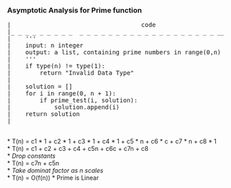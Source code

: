 ### Asymptotic Analysis for Prime function
<pre>
|                                    code                                        |   Time      | Ex times |
|_ _ _ _ _ _ _ _ _  _ _ _ _ _ _ _ _ _ _ _ _ _ _ _ _ _ _ _ __ _ _ _ _ _ _ _ _ _ _ |:_ _ _ _ _ _:| _ _ _ _ :|
|    '''                                                                         |             |          |
|    input: n integer                                                            |             |          |
|    output: a list, containing prime numbers in range(0,n)                      |             |          |
|    '''                                                                         |             |          |
|    if type(n) != type(1):                                                      |    c1       |     1    |
|        return "Invalid Data Type"                                              |    c2       |     1    |
|                                                                                |    c3       |     1    |
|    solution = []                                                               |    c4       |     1    |
|    for i in range(0, n + 1):                                                   |    c5       |     n    |
|        if prime_test(i, solution):                                             |    c6       |     c    |
|            solution.append(i)                                                  |    c7       |     n    |
|    return solution                                                             |    c8       |     1    |
|                                                                                |             |          |
</pre>

<br /> * T(n) = c1 * 1 + c2 * 1 + c3 * 1 + c4 * 1 + c5 * n + c6 * c + c7 * n + c8 * 1 <br />
       * T(n) = c1 + c2 + c3 + c4 + c5n + c6c + c7n + c8 <br />
       *  *Drop constants* <br />
       *  T(n) = c7n + c5n   <br />
       * *Take dominat factor as n scales* <br />
       * T(n) = O(f(n))
       * Prime is Linear

